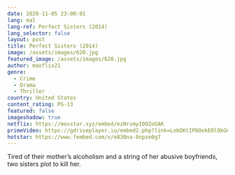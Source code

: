 ```yaml
---
date: 2020-11-05 23:00:01
lang: mal
lang-ref: Perfect Sisters (2014)
lang_selector: false
layout: post
title: Perfect Sisters (2014)
image: /assets/images/620.jpg
featured_image: /assets/images/620.jpg
author: maxflix21
genre:
  - Crime
  - Drama
  - Thriller
country: United States
content_rating: PG-13
featured: false
imageshadow: true
netflix: https://movstar.xyz/embed/ezNrxmyI0OZoGAK
primeVideo: https://gdriveplayer.io/embed2.php?link=LobDKtIP6OokE0lOkG6WIgaHWAgJjGruKMd4%252BUiGHrgG32BvWZOt1ZtIRcdVOC%252BToX19duITemq9YUk%252BomREzlm4vRQv%252B8wMDQBfWCAm%252Fqv3K4nfe63E3OzawKnOdcNUNuN59TKdTQoz0OWbJtHSVOe9fsU28L7aMjuC8FClFyRvnmoVku5DMOPnL%252Bc4AOOIU%253D
hotstar: https://www.fembed.com/v/e830na-8npze0g7
---
```

Tired of their mother’s alcoholism and a string of her abusive boyfriends, two sisters plot to kill her.